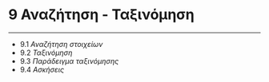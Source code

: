 # 9 Αναζήτηση - Ταξινόμηση

---

- 9.1 *Αναζήτηση στοιχείων*
- 9.2 *Ταξινόμηση*
- 9.3 *Παράδειγμα ταξινόμησης*
- 9.4 *Ασκήσεις*
